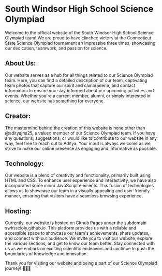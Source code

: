 # South Windsor High School Science Olympiad

Welcome to the official website of the South Windsor High School Science Olympiad team! We are proud to have clinched victory at the Connecticut State Science Olympiad tournament an impressive three times, showcasing our dedication, teamwork, and passion for science.

## About Us:
Our website serves as a hub for all things related to our Science Olympiad team. Here, you can find a detailed description of our team, captivating team photos that capture our spirit and camaraderie, and contact information to ensure you stay informed about our upcoming activities and events. Whether you're a current member, alumni, or simply interested in science, our website has something for everyone.

## Creator:
The mastermind behind the creation of this website is none other than @adityajha25, a valued member of our Science Olympiad team. If you have any questions, suggestions, or would like to contribute to our website in any way, feel free to reach out to Aditya. Your input is always welcome as we strive to make our online presence as engaging and informative as possible.

## Technology:
Our website is a blend of creativity and functionality, primarily built using HTML and CSS. To enhance user experience and interactivity, we have also incorporated some minor JavaScript elements. This fusion of technologies allows us to showcase our team in a visually appealing and user-friendly manner, ensuring that visitors have a seamless browsing experience.

## Hosting:
Currently, our website is hosted on Github Pages under the subdomain swhsscioly.github.io. This platform provides us with a reliable and accessible space to showcase our team's achievements, share updates, and connect with our audience. We invite you to visit our website, explore the various sections, and get to know our team better. Stay connected with us as we embark on exciting scientific endeavors and continue to push the boundaries of knowledge and innovation.

Thank you for visiting our website and being a part of our Science Olympiad journey! 🚀🔬🌟

